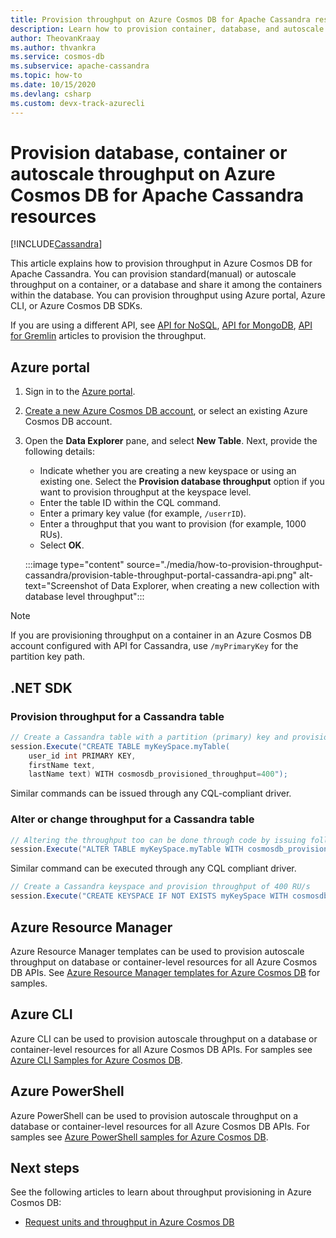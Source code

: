 ```yaml
---
title: Provision throughput on Azure Cosmos DB for Apache Cassandra resources
description: Learn how to provision container, database, and autoscale throughput in Azure Cosmos DB for Apache Cassandra resources. You will use Azure portal, CLI, PowerShell and various other SDKs. 
author: TheovanKraay
ms.author: thvankra
ms.service: cosmos-db
ms.subservice: apache-cassandra
ms.topic: how-to
ms.date: 10/15/2020
ms.devlang: csharp
ms.custom: devx-track-azurecli
---
```


# Provision database, container or autoscale throughput on Azure Cosmos DB for Apache Cassandra resources
[!INCLUDE[Cassandra](../includes/appliesto-cassandra.md)]

This article explains how to provision throughput in Azure Cosmos DB for Apache Cassandra. You can provision standard(manual) or autoscale throughput on a container, or a database and share it among the containers within the database. You can provision throughput using Azure portal, Azure CLI, or Azure Cosmos DB SDKs.

If you are using a different API, see [API for NoSQL](../how-to-provision-container-throughput.md), [API for MongoDB](../mongodb/how-to-provision-throughput-mongodb.md), [API for Gremlin](../how-to-provision-throughput-gremlin.md) articles to provision the throughput.

## <a id="portal-cassandra"></a> Azure portal

1. Sign in to the [Azure portal](https://portal.azure.com/).

1. [Create a new Azure Cosmos DB account](../mongodb/create-mongodb-dotnet.md#create-an-azure-cosmos-db-account), or select an existing Azure Cosmos DB account.

1. Open the **Data Explorer** pane, and select **New Table**. Next, provide the following details:

   * Indicate whether you are creating a new keyspace or using an existing one. Select the **Provision database throughput** option if you want to provision throughput at the keyspace level.
   * Enter the table ID within the CQL command.
   * Enter a primary key value (for example, `/userrID`).
   * Enter a throughput that you want to provision (for example, 1000 RUs).
   * Select **OK**.

    :::image type="content" source="./media/how-to-provision-throughput-cassandra/provision-table-throughput-portal-cassandra-api.png" alt-text="Screenshot of Data Explorer, when creating a new collection with database level throughput":::

> [!Note]
> If you are provisioning throughput on a container in an Azure Cosmos DB account configured with API for Cassandra, use `/myPrimaryKey` for the partition key path.

## <a id="dotnet-cassandra"></a> .NET SDK

### Provision throughput for a Cassandra table

```csharp
// Create a Cassandra table with a partition (primary) key and provision throughput of 400 RU/s
session.Execute("CREATE TABLE myKeySpace.myTable(
    user_id int PRIMARY KEY,
    firstName text,
    lastName text) WITH cosmosdb_provisioned_throughput=400");

```
Similar commands can be issued through any CQL-compliant driver.

### Alter or change throughput for a Cassandra table

```csharp
// Altering the throughput too can be done through code by issuing following command
session.Execute("ALTER TABLE myKeySpace.myTable WITH cosmosdb_provisioned_throughput=5000");
```

Similar command can be executed through any CQL compliant driver.

```csharp
// Create a Cassandra keyspace and provision throughput of 400 RU/s
session.Execute("CREATE KEYSPACE IF NOT EXISTS myKeySpace WITH cosmosdb_provisioned_throughput=400");
```

## Azure Resource Manager

Azure Resource Manager templates can be used to provision autoscale throughput on database or container-level resources for all Azure Cosmos DB APIs. See [Azure Resource Manager templates for Azure Cosmos DB](templates-samples.md) for samples.

## Azure CLI

Azure CLI can be used to provision autoscale throughput on a database or container-level resources for all Azure Cosmos DB APIs. For samples see [Azure CLI Samples for Azure Cosmos DB](cli-samples.md).

## Azure PowerShell

Azure PowerShell can be used to provision autoscale throughput on a database or container-level resources for all Azure Cosmos DB APIs. For samples see [Azure PowerShell samples for Azure Cosmos DB](powershell-samples.md).

## Next steps

See the following articles to learn about throughput provisioning in Azure Cosmos DB:

* [Request units and throughput in Azure Cosmos DB](../request-units.md)
